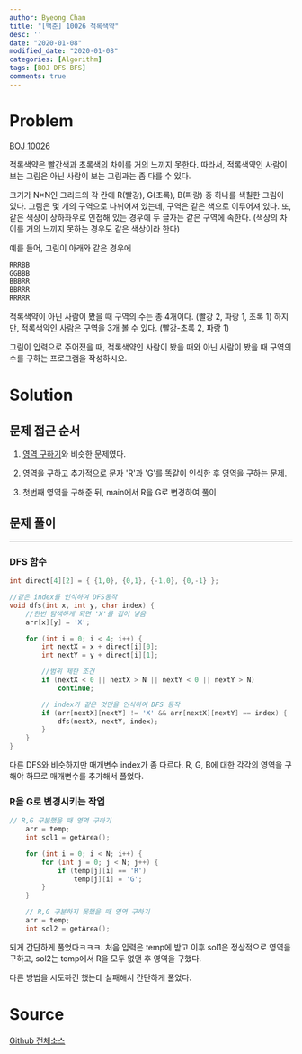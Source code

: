 ```yaml
---
author: Byeong Chan
title: "[백준] 10026 적록색약"
desc: ''
date: "2020-01-08"
modified_date: "2020-01-08"
categories: [Algorithm]
tags: [BOJ DFS BFS]
comments: true
---
```


# Problem

[BOJ 10026](https://www.acmicpc.net/problem/10026)

적록색약은 빨간색과 초록색의 차이를 거의 느끼지 못한다. 따라서, 적록색약인 사람이 보는 그림은 아닌 사람이 보는 그림과는 좀 다를 수 있다.

크기가 N×N인 그리드의 각 칸에 R(빨강), G(초록), B(파랑) 중 하나를 색칠한 그림이 있다. 그림은 몇 개의 구역으로 나뉘어져 있는데, 구역은 같은 색으로 이루어져 있다. 또, 같은 색상이 상하좌우로 인접해 있는 경우에 두 글자는 같은 구역에 속한다. (색상의 차이를 거의 느끼지 못하는 경우도 같은 색상이라 한다)

예를 들어, 그림이 아래와 같은 경우에

```cpp
RRRBB
GGBBB
BBBRR
BBRRR
RRRRR
```

적록색약이 아닌 사람이 봤을 때 구역의 수는 총 4개이다. (빨강 2, 파랑 1, 초록 1) 하지만, 적록색약인 사람은 구역을 3개 볼 수 있다. (빨강-초록 2, 파랑 1)

그림이 입력으로 주어졌을 때, 적록색약인 사람이 봤을 때와 아닌 사람이 봤을 때 구역의 수를 구하는 프로그램을 작성하시오.

# Solution

## 문제 접근 순서

1. [영역 구하기](https://minbyeongchan.github.io/category/Algorithm/2583)와 비슷한 문제였다.

2. 영역을 구하고 추가적으로 문자 'R'과 'G'를 똑같이 인식한 후 영역을 구하는 문제.

3. 첫번째 영역을 구해준 뒤, main에서 R을 G로 변경하여 풀이

## 문제 풀이

---

### DFS 함수

```cpp
int direct[4][2] = { {1,0}, {0,1}, {-1,0}, {0,-1} };

//같은 index를 인식하여 DFS동작
void dfs(int x, int y, char index) {
	//한번 탐색하게 되면 'X'를 집어 넣음
	arr[x][y] = 'X';

	for (int i = 0; i < 4; i++) {
		int nextX = x + direct[i][0];
		int nextY = y + direct[i][1];

		//범위 제한 조건
		if (nextX < 0 || nextX > N || nextY < 0 || nextY > N)
			continue;

		// index가 같은 것만을 인식하여 DFS 동작
		if (arr[nextX][nextY] != 'X' && arr[nextX][nextY] == index) {
			dfs(nextX, nextY, index);
		}
	}
}
```

다른 DFS와 비슷하지만 매개변수 index가 좀 다르다. R, G, B에 대한 각각의 영역을 구해야 하므로 매개변수를 추가해서 풀었다.

### R을 G로 변경시키는 작업

```cpp
// R,G 구분했을 때 영역 구하기
	arr = temp;
	int sol1 = getArea();

	for (int i = 0; i < N; i++) {
		for (int j = 0; j < N; j++) {
			if (temp[j][i] == 'R')
				temp[j][i] = 'G';
		}
	}

	// R,G 구분하지 못했을 때 영역 구하기
	arr = temp;
	int sol2 = getArea();
```

되게 간단하게 풀었다ㅋㅋㅋ. 처음 입력은 temp에 받고 이후 sol1은 정상적으로 영역을 구하고, sol2는 temp에서 R을 모두 없앤 후 영역을 구했다.

다른 방법을 시도하긴 했는데 실패해서 간단하게 풀었다.

# Source

[Github 전체소스](https://github.com/MinByeongChan/myMBC/blob/master/Codetest/baekjoon/10026_ColorBlindness.cpp)
